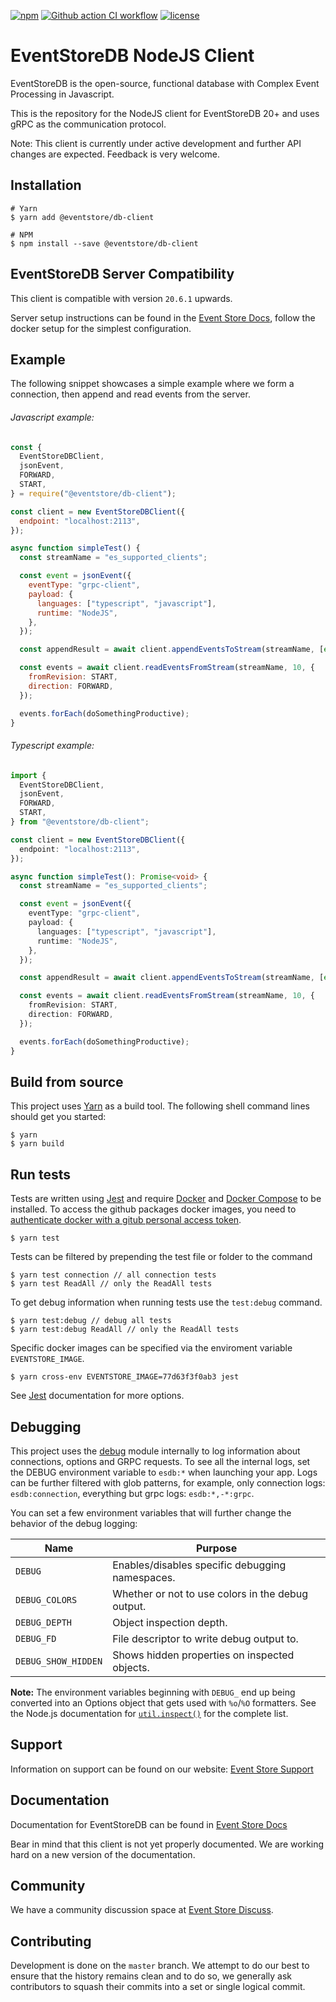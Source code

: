 [![npm][npm-badge]][npm-badge-url]
[![Github action CI workflow][ci-badge]][ci-badge-url]
[![license][license-badge]][license-badge-url]

# EventStoreDB NodeJS Client

EventStoreDB is the open-source, functional database with Complex Event Processing in Javascript.

This is the repository for the NodeJS client for EventStoreDB 20+ and uses gRPC as the communication protocol.

Note: This client is currently under active development and further API changes are expected. Feedback is very welcome.

## Installation

```shell script
# Yarn
$ yarn add @eventstore/db-client

# NPM
$ npm install --save @eventstore/db-client
```

## EventStoreDB Server Compatibility

This client is compatible with version `20.6.1` upwards.

Server setup instructions can be found in the [Event Store Docs], follow the docker setup for the simplest configuration.

## Example

The following snippet showcases a simple example where we form a connection, then append and read events from the server.

###### Javascript example:

```javascript
const {
  EventStoreDBClient,
  jsonEvent,
  FORWARD,
  START,
} = require("@eventstore/db-client");

const client = new EventStoreDBClient({
  endpoint: "localhost:2113",
});

async function simpleTest() {
  const streamName = "es_supported_clients";

  const event = jsonEvent({
    eventType: "grpc-client",
    payload: {
      languages: ["typescript", "javascript"],
      runtime: "NodeJS",
    },
  });

  const appendResult = await client.appendEventsToStream(streamName, [event]);

  const events = await client.readEventsFromStream(streamName, 10, {
    fromRevision: START,
    direction: FORWARD,
  });

  events.forEach(doSomethingProductive);
}
```

###### Typescript example:

```typescript
import {
  EventStoreDBClient,
  jsonEvent,
  FORWARD,
  START,
} from "@eventstore/db-client";

const client = new EventStoreDBClient({
  endpoint: "localhost:2113",
});

async function simpleTest(): Promise<void> {
  const streamName = "es_supported_clients";

  const event = jsonEvent({
    eventType: "grpc-client",
    payload: {
      languages: ["typescript", "javascript"],
      runtime: "NodeJS",
    },
  });

  const appendResult = await client.appendEventsToStream(streamName, [event]);

  const events = await client.readEventsFromStream(streamName, 10, {
    fromRevision: START,
    direction: FORWARD,
  });

  events.forEach(doSomethingProductive);
}
```

## Build from source

This project uses [Yarn] as a build tool. The following shell command lines should get you started:

```shell script
$ yarn
$ yarn build
```

## Run tests

Tests are written using [Jest] and require [Docker] and [Docker Compose] to be installed.
To access the github packages docker images, you need to [authenticate docker with a gitub personal access token].

```shell script
$ yarn test
```

Tests can be filtered by prepending the test file or folder to the command

```shell script
$ yarn test connection // all connection tests
$ yarn test ReadAll // only the ReadAll tests
```

To get debug information when running tests use the `test:debug` command.

```shell script
$ yarn test:debug // debug all tests
$ yarn test:debug ReadAll // only the ReadAll tests
```

Specific docker images can be specified via the enviroment variable `EVENTSTORE_IMAGE`.

```shell script
$ yarn cross-env EVENTSTORE_IMAGE=77d63f3f0ab3 jest
```

See [Jest] documentation for more options.

## Debugging

This project uses the [debug] module internally to log information about connections, options and GRPC requests.
To see all the internal logs, set the DEBUG environment variable to `esdb:*` when launching your app.
Logs can be further filtered with glob patterns, for example, only connection logs: `esdb:connection`, everything but grpc logs: `esdb:*,-*:grpc`.

You can set a few environment variables that will further change the behavior of the debug logging:

| Name                | Purpose                                           |
| ------------------- | ------------------------------------------------- |
| `DEBUG`             | Enables/disables specific debugging namespaces.   |
| `DEBUG_COLORS`      | Whether or not to use colors in the debug output. |
| `DEBUG_DEPTH`       | Object inspection depth.                          |
| `DEBUG_FD`          | File descriptor to write debug output to.         |
| `DEBUG_SHOW_HIDDEN` | Shows hidden properties on inspected objects.     |

**Note:** The environment variables beginning with `DEBUG_` end up being
converted into an Options object that gets used with `%o`/`%O` formatters.
See the Node.js documentation for [`util.inspect()`] for the complete list.

## Support

Information on support can be found on our website: [Event Store Support]

## Documentation

Documentation for EventStoreDB can be found in [Event Store Docs]

Bear in mind that this client is not yet properly documented. We are working hard on a new version of the documentation.

## Community

We have a community discussion space at [Event Store Discuss].

## Contributing

Development is done on the `master` branch. We attempt to do our best to ensure that the history remains clean and to do so, we generally ask contributors to squash their commits into a set or single logical commit.

[event store support]: https://eventstore.com/support/
[event store docs]: https://developers.eventstore.com/server/20.6/server/installation/
[event store discuss]: https://discuss.eventstore.com/
[yarn]: https://yarnpkg.com/
[jest]: https://jestjs.io/
[docker]: https://www.docker.com/
[docker compose]: https://docs.docker.com/compose/
[authenticate docker with a gitub personal access token]: https://docs.github.com/en/free-pro-team@latest/packages/using-github-packages-with-your-projects-ecosystem/configuring-docker-for-use-with-github-packages#authenticating-with-a-personal-access-token
[debug]: https://github.com/visionmedia/debug
[`util.inspect()`]: https://nodejs.org/api/util.html#util_util_inspect_object_options
[npm-badge]: https://img.shields.io/npm/v/@eventstore/db-client.svg
[npm-badge-url]: https://www.npmjs.com/package/@eventstore/db-client
[ci-badge]: https://github.com/EventStore/EventStore-Client-NodeJS/workflows/CI/badge.svg?branch=master
[ci-badge-url]: https://github.com/EventStore/EventStore-Client-NodeJS/actions
[license-badge]: https://img.shields.io/npm/l/@eventstore/db-client.svg
[license-badge-url]: https://github.com/EventStore/EventStore-Client-NodeJS/blob/master/LICENSE
